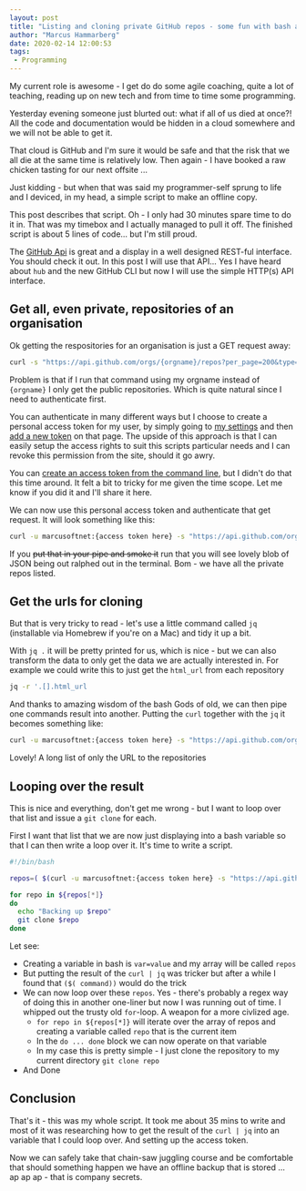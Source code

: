 ```yaml
---
layout: post
title: "Listing and cloning private GitHub repos - some fun with bash and curl"
author: "Marcus Hammarberg"
date: 2020-02-14 12:00:53
tags:
 - Programming
---
```


My current role is awesome - I get do do some agile coaching, quite a lot of teaching, reading up on new tech and from time to time some programming. 

Yesterday evening someone just blurted out: what if all of us died at once?! All the code and documentation would be hidden in a cloud somewhere and we will not be able to get it. 

That cloud is GitHub and I'm sure it would be safe and that the risk that we all die at the same time is relatively low. Then again - I have booked a raw chicken tasting for our next offsite ... 

Just kidding - but when that was said my programmer-self sprung to life and I deviced, in my head, a simple script to make an offline copy. 

This post describes that script. Oh - I only had 30 minutes spare time to do it in. That was my timebox and I actually managed to pull it off. The finished script is about 5 lines of code... but I'm still proud.

<!-- excerpt-end -->

The [GitHub Api](https://api.github.com/) is great and a display in a well designed REST-ful interface. You should check it out. In this post I will use that API... Yes I have heard about `hub` and the new GitHub CLI but now I will use the simple HTTP(s) API interface. 

## Get all, even private, repositories of an organisation

Ok getting the respositories for an organisation is just a GET request away: 

```bash
curl -s "https://api.github.com/orgs/{orgname}/repos?per_page=200&type=all
```

Problem is that if I run that command using my orgname instead of `{orgname}` I only get the public repositories. Which is quite natural since I need to authenticate first. 

You can authenticate in many different ways but I choose to create a personal access token for my user, by simply going to [my settings](https://github.com/settings/) and then [add a new token](https://github.com/settings/tokens) on that page. The upside of this approach is that I can easily setup the access rights to suit this scripts particular needs and I can revoke this permission from the site, should it go awry. 

You can [create an access token from the command line](https://help.github.com/en/github/authenticating-to-github/creating-a-personal-access-token-for-the-command-line), but I didn't do that this time around. It felt a bit to tricky for me given the time scope. Let me know if you did it and I'll share it here. 

We can now use this personal access token and authenticate that get request. It will look something like this:

```bash
curl -u marcusoftnet:{access token here} -s "https://api.github.com/orgs/{orgname}/repos?per_page=200&type=all"
```

If you ~~put that in your pipe and smoke it~~ run that you will see lovely blob of JSON being out ralphed out in the terminal. Bom - we have all the private repos listed.

## Get the urls for cloning

But that is very tricky to read - let's use a little command called `jq` (installable via Homebrew if you're on a Mac) and tidy it up a bit.

With `jq .` it will be pretty printed for us, which is nice - but we can also transform the data to only get the data we are actually interested in. For example we could write this to just get the `html_url` from each repository

```bash
jq -r '.[].html_url
```

And thanks to amazing wisdom of the bash Gods of old, we can then pipe one commands result into another. Putting the `curl` together with the `jq` it becomes something like: 

```bash
curl -u marcusoftnet:{access token here} -s "https://api.github.com/orgs/{orgname}/repos?per_page=200&type=all" | jq -r '.[].html_url'
```

Lovely! A long list of only the URL to the repositories

## Looping over the result

This is nice and everything, don't get me wrong - but I want to loop over that list and issue a `git clone` for each. 

First I want that list that we are now just displaying into a bash variable so that I can then write a loop over it. It's time to write a script.

```bash
#!/bin/bash

repos=( $(curl -u marcusoftnet:{access token here} -s "https://api.github.com/orgs/{orgname}/repos?per_page=200&type=all" | jq -r '.[].html_url'))

for repo in ${repos[*]}
do
  echo "Backing up $repo"
  git clone $repo
done
```

Let see:

* Creating a variable in bash is `var=value` and my array will be called `repos`
* But putting the result of the `curl | jq` was tricker but after a while I found that `($( command))` would do the trick
* We can now loop over these `repos`. Yes - there's probably a regex way of doing this in another one-liner but now I was running out of time. I whipped out the trusty old `for`-loop. A weapon for a more civlized age.
  * `for repo in ${repos[*]}` will iterate over the array of repos and creating a variable called `repo` that is the current item
  * In the `do ... done` block we can now operate on that variable
  * In my case this is pretty simple - I just clone the repository to my current directory `git clone repo`
* And Done 

## Conclusion

That's it - this was my whole script. It took me about 35 mins to write and most of it was researching how to get the result of the `curl | jq` into an variable that I could loop over. And setting up the access token. 

Now we can safely take that chain-saw juggling course and be comfortable that should something happen we have an offline backup that is stored ... ap ap ap - that is company secrets. 